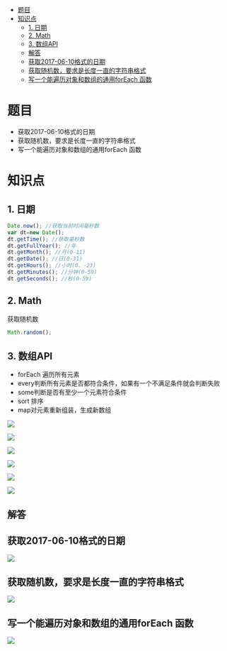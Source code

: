 - [题目](#%E9%A2%98%E7%9B%AE)
- [知识点](#%E7%9F%A5%E8%AF%86%E7%82%B9)
  - [1. 日期](#1-%E6%97%A5%E6%9C%9F)
  - [2. Math](#2-math)
  - [3. 数组API](#3-%E6%95%B0%E7%BB%84api)
  - [解答](#%E8%A7%A3%E7%AD%94)
  - [获取2017-06-10格式的日期](#%E8%8E%B7%E5%8F%962017-06-10%E6%A0%BC%E5%BC%8F%E7%9A%84%E6%97%A5%E6%9C%9F)
  - [获取随机数，要求是长度一直的字符串格式](#%E8%8E%B7%E5%8F%96%E9%9A%8F%E6%9C%BA%E6%95%B0%E8%A6%81%E6%B1%82%E6%98%AF%E9%95%BF%E5%BA%A6%E4%B8%80%E7%9B%B4%E7%9A%84%E5%AD%97%E7%AC%A6%E4%B8%B2%E6%A0%BC%E5%BC%8F)
  - [写一个能遍历对象和数组的通用forEach 函数](#%E5%86%99%E4%B8%80%E4%B8%AA%E8%83%BD%E9%81%8D%E5%8E%86%E5%AF%B9%E8%B1%A1%E5%92%8C%E6%95%B0%E7%BB%84%E7%9A%84%E9%80%9A%E7%94%A8foreach-%E5%87%BD%E6%95%B0)

# 题目

- 获取2017-06-10格式的日期
- 获取随机数，要求是长度一直的字符串格式
- 写一个能遍历对象和数组的通用forEach 函数

# 知识点

## 1. 日期
```javascript
Date.now(); //获取当前时间毫秒数
var dt=new Date(); 
dt.getTime(); //获取毫秒数
dt.getFullYear(); //年
dt.getMonth(); //月(0-11)
dt.getDate(); //日(0-31)
dt.getHours(); //小时(0、-23)
dt.getMinutes(); //分钟(0-59)
dt.getSeconds(); //秒(0-59)
```

## 2. Math
获取随机数
```javascript
Math.random();
```

## 3. 数组API
- forEach 遍历所有元素
- every判断所有元素是否都符合条件，如果有一个不满足条件就会判断失败
- some判断是否有至少一个元素符合条件
- sort 排序
- map对元素重新组装，生成新数组

![](http://markdown.img.esunr.xyz/20190506194717.png)

![](http://markdown.img.esunr.xyz/20190506194744.png)

![](http://markdown.img.esunr.xyz/20190506194906.png)

![](http://markdown.img.esunr.xyz/20190506195234.png)

![](http://markdown.img.esunr.xyz/20190506195419.png)

![](http://markdown.img.esunr.xyz/20190506195441.png)

## 解答
## 获取2017-06-10格式的日期

![](http://markdown.img.esunr.xyz/20190506195839.png)

## 获取随机数，要求是长度一直的字符串格式

![](http://markdown.img.esunr.xyz/20190506200215.png)

## 写一个能遍历对象和数组的通用forEach 函数

![](http://markdown.img.esunr.xyz/20190506200607.png)

















